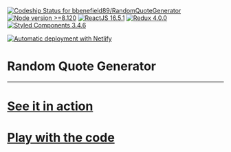 [![Codeship Status for bbenefield89/RandomQuoteGenerator](https://img.shields.io/codeship/478f02d0-a164-0136-4ee0-66465846d0b3/master.svg?style=flat-square)](https://app.codeship.com/projects/306722) [![Node version >=8.120](https://img.shields.io/badge/Node-8.12.0-brightgreen.svg?style=flat-square)](https://nodejs.org) [![ReactJS 16.5.1](https://img.shields.io/badge/React-16.5.1-blue.svg?style=flat-square)](https://reactjs.org) [![Redux 4.0.0](https://img.shields.io/badge/Redux-4.0.0-%23744cbc.svg?style=flat-square)](https://redux.js.org/) [![Styled Components 3.4.6](https://img.shields.io/badge/Styled--Components-3.4.6-palevioletred.svg?style=flat-square)](https://www.styled-components.com/)

[![Automatic deployment with Netlify](https://www.netlify.com/img/global/badges/netlify-dark.svg)](https://bb-rqg.netlify.com/)

# Random Quote Generator

<hr>

# [See it in action](https://bb-rqg.netlify.com/)
# [Play with the code](https://codesandbox.io/s/github/bbenefield89/RandomQuoteGenerator)